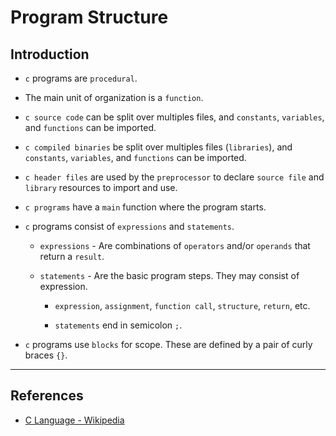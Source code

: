 # Program Structure

## Introduction

* `c` programs are `procedural`.

* The main unit of organization is a `function`.

* `c source code` can be split over multiples files, and `constants`, `variables`, and `functions` can be imported.

* `c compiled binaries` be split over multiples files (`libraries`), and `constants`, `variables`, and `functions` can be imported. 

* `c header files` are used by the `preprocessor` to declare `source file` and `library` resources to import and use. 

* `c programs` have a `main` function where the program starts.

* `c` programs consist of `expressions` and `statements`.

    * `expressions` - Are combinations of `operators` and/or `operands` that return a `result`.

    * `statements` - Are the basic program steps. They may consist of expression.

        * `expression`, `assignment`, `function call`, `structure`, `return`, etc.

        * `statements` end in semicolon `;`.

* `c` programs use `blocks` for scope. These are defined by a pair of curly braces `{}`.

---

## References

* [C Language - Wikipedia](https://en.wikipedia.org/wiki/C_(programming_language))

